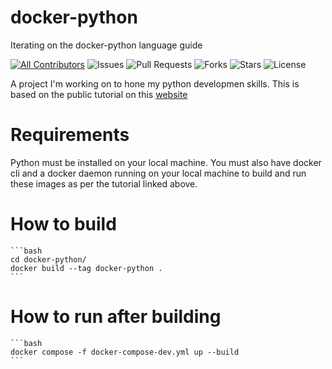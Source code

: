 # docker-python
Iterating on the docker-python language guide

[![All Contributors](https://img.shields.io/github/contributors/dnakolan/docker-python)](#contributors-)
![Issues](https://img.shields.io/github/issues/dnakolan/docker-python)
![Pull Requests](https://img.shields.io/github/issues-pr/dnakolan/docker-python?)
![Forks](https://img.shields.io/github/forks/dnakolan/docker-python)
![Stars](https://img.shields.io/github/stars/dnakolan/docker-python)
![License](https://img.shields.io/github/license/dnakolan/docker-python)

A project I'm working on to hone my python developmen skills. This is based on the public tutorial on
this [website](https://docs.docker.com/language/python/)

# Requirements
Python must be installed on your local machine. You must also have docker cli and a docker daemon
running on your local machine to build and run these images as per the tutorial linked above.

# How to build
    ```bash
    cd docker-python/
    docker build --tag docker-python .
    ```

# How to run after building
    ```bash
    docker compose -f docker-compose-dev.yml up --build
    ```
